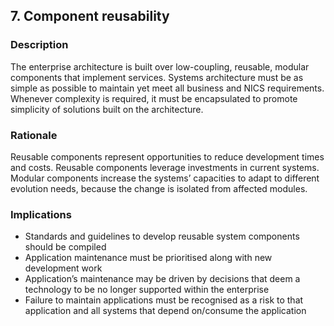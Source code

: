 ## 7. Component reusability

### Description

The enterprise architecture is built over low-coupling, reusable, modular components
that implement services. Systems architecture must be as simple as possible to maintain
yet meet all business and NICS requirements. Whenever complexity is required, it must
be encapsulated to promote simplicity of solutions built on the architecture.

### Rationale

Reusable components represent opportunities to reduce development times and costs. Reusable components
leverage investments in current systems. Modular components increase the systems’ capacities to adapt to different evolution needs, because the change is isolated from affected modules.

### Implications

- Standards and guidelines to develop reusable system components should be compiled
- Application maintenance must be prioritised along with new development work
- Application’s maintenance may be driven by decisions that deem a technology to be no longer supported within the enterprise
- Failure to maintain applications must be recognised as a risk to that application and all systems that depend on/consume the application
